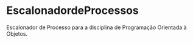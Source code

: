# EscalonadordeProcessos
Escalonador de Processo para a disciplina de Programação Orientada à Objetos.
